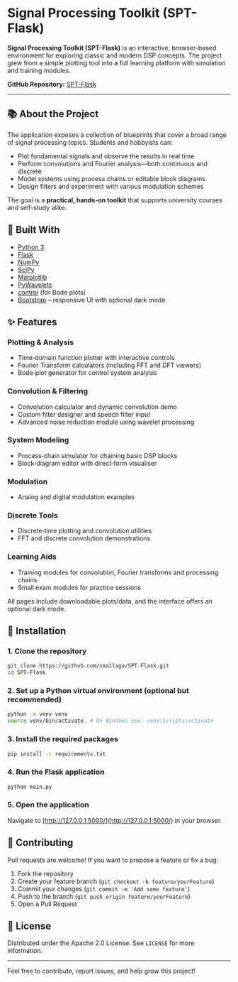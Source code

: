 # Signal Processing Toolkit (SPT-Flask)

**Signal Processing Toolkit (SPT-Flask)** is an interactive, browser-based environment for exploring classic and modern DSP concepts.  The project grew from a simple plotting tool into a full learning platform with simulation and training modules.

**GitHub Repository:** [SPT-Flask](https://github.com/sma1laga/SPT-Flask)

---

## 📚 About the Project

The application exposes a collection of blueprints that cover a broad range of signal processing topics.  Students and hobbyists can:

- Plot fundamental signals and observe the results in real time
- Perform convolutions and Fourier analysis—both continuous and discrete
- Model systems using process chains or editable block diagrams
- Design filters and experiment with various modulation schemes

The goal is a **practical, hands-on toolkit** that supports university courses and self-study alike.



## 🔧 Built With

- [Python 3](https://www.python.org/)
- [Flask](https://flask.palletsprojects.com/)
- [NumPy](https://numpy.org/)
- [SciPy](https://scipy.org/)
- [Matplotlib](https://matplotlib.org/)
- [PyWavelets](https://pywavelets.readthedocs.io/)
- [control](https://python-control.readthedocs.io/) (for Bode plots)
- [Bootstrap](https://getbootstrap.com/) – responsive UI with optional dark mode

## ✨ Features

### Plotting & Analysis
- Time‑domain function plotter with interactive controls
- Fourier Transform calculators (including FFT and DFT viewers)
- Bode‑plot generator for control system analysis

### Convolution & Filtering
- Convolution calculator and dynamic convolution demo
- Custom filter designer and speech filter input
- Advanced noise reduction module using wavelet processing

### System Modeling
- Process‑chain simulator for chaining basic DSP blocks
- Block‑diagram editor with direct‑form visualiser

### Modulation
- Analog and digital modulation examples

### Discrete Tools
- Discrete‑time plotting and convolution utilities
- FFT and discrete convolution demonstrations

### Learning Aids
- Training modules for convolution, Fourier transforms and processing chains
- Small exam modules for practice sessions

All pages include downloadable plots/data, and the interface offers an optional dark mode.


## 🔄 Installation

### 1. Clone the repository
```bash
git clone https://github.com/sma1laga/SPT-Flask.git
cd SPT-Flask
```

### 2. Set up a Python virtual environment (optional but recommended)
```bash
python -m venv venv
source venv/bin/activate  # On Windows use: venv\Scripts\activate
```

### 3. Install the required packages
```bash
pip install -r requirements.txt
```

### 4. Run the Flask application
```bash
python main.py
```

### 5. Open the application
Navigate to [http://127.0.0.1:5000/](http://127.0.0.1:5000/) in your browser.


## 🚀 Contributing
Pull requests are welcome! If you want to propose a feature or fix a bug:

1. Fork the repository
2. Create your feature branch (`git checkout -b feature/yourFeature`)
3. Commit your changes (`git commit -m 'Add some feature'`)
4. Push to the branch (`git push origin feature/yourFeature`)
5. Open a Pull Request

## 👤 License
Distributed under the Apache 2.0 License. See `LICENSE` for more information.

---

Feel free to contribute, report issues, and help grow this project!

